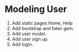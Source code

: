 # Modeling User

1. Add static pages Home, Help
2. Add bootstrap and faker gem.
3. Add user model.
4. Add user sign up.
5. Add login.

